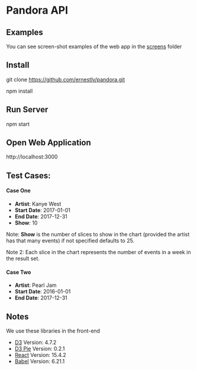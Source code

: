 # Pandora API

## Examples

You can see screen-shot examples of the web app in the [screens] folder

## Install

git clone https://github.com/ernestlv/pandora.git

npm install

## Run Server

npm start

## Open Web Application

http://localhost:3000

## Test Cases:

#### Case One

- **Artist**: Kanye West
- **Start Date**: 2017-01-01
- **End Date**: 2017-12-31
- **Show**: 10

Note: **Show** is the number of slices to show in the chart (provided the artist has that many events) if not specified defaults to 25. 

Note 2: Each slice in the chart represents the number of events in a week in the result set.

#### Case Two

- **Artist**: Pearl Jam
- **Start Date**: 2016-01-01
- **End Date**: 2017-12-31

## Notes

We use these libraries in the front-end

- [D3] Version: 4.7.2
- [D3 Pie] Version: 0.2.1
- [React] Version: 15.4.2
- [Babel] Version: 6.21.1


[screens]: https://github.com/ernestlv/pandora/tree/master/screens
[react]: https://cdnjs.cloudflare.com/ajax/libs/react/15.4.2/react.js
[react-dom]: https://cdnjs.cloudflare.com/ajax/libs/react/15.4.2/react-dom.js
[babel]: https://cdnjs.cloudflare.com/ajax/libs/babel-standalone/6.21.1/babel.min.js
[D3]: http//cdnjs.cloudflare.com/ajax/libs/d3/4.7.2/d3.min.js
[D3 Pie]: https://raw.githubusercontent.com/benkeen/d3pie/0.2.1/d3pie/d3pie.min.js
